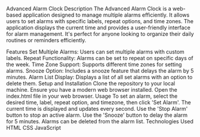 Advanced Alarm Clock
Description
The Advanced Alarm Clock is a web-based application designed to manage multiple alarms efficiently. It allows users to set alarms with specific labels, repeat options, and time zones. The application displays the current time and provides a user-friendly interface for alarm management. It's perfect for anyone looking to organize their daily routines or reminders efficiently.

Features
Set Multiple Alarms: Users can set multiple alarms with custom labels.
Repeat Functionality: Alarms can be set to repeat on specific days of the week.
Time Zone Support: Supports different time zones for setting alarms.
Snooze Option: Includes a snooze feature that delays the alarm by 5 minutes.
Alarm List Display: Displays a list of all set alarms with an option to delete them.
Setup and Installation
Clone the repository to your local machine.
Ensure you have a modern web browser installed.
Open the index.html file in your web browser.
Usage
To set an alarm, select the desired time, label, repeat option, and timezone, then click 'Set Alarm'.
The current time is displayed and updates every second.
Use the 'Stop Alarm' button to stop an active alarm.
Use the 'Snooze' button to delay the alarm for 5 minutes.
Alarms can be deleted from the alarm list.
Technologies Used
HTML
CSS
JavaScript
